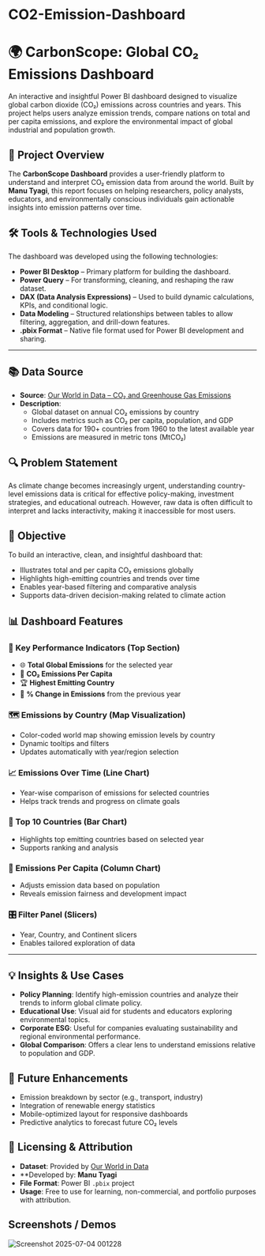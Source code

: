 # CO2-Emission-Dashboard
# 🌍 CarbonScope: Global CO₂ Emissions Dashboard

An interactive and insightful Power BI dashboard designed to visualize global carbon dioxide (CO₂) emissions across countries and years. This project helps users analyze emission trends, compare nations on total and per capita emissions, and explore the environmental impact of global industrial and population growth.



## 🧭 Project Overview

The **CarbonScope Dashboard** provides a user-friendly platform to understand and interpret CO₂ emission data from around the world. Built by **Manu Tyagi**, this report focuses on helping researchers, policy analysts, educators, and environmentally conscious individuals gain actionable insights into emission patterns over time.



## 🛠️ Tools & Technologies Used

The dashboard was developed using the following technologies:

- **Power BI Desktop** – Primary platform for building the dashboard.
- **Power Query** – For transforming, cleaning, and reshaping the raw dataset.
- **DAX (Data Analysis Expressions)** – Used to build dynamic calculations, KPIs, and conditional logic.
- **Data Modeling** – Structured relationships between tables to allow filtering, aggregation, and drill-down features.
- **.pbix Format** – Native file format used for Power BI development and sharing.

---

## 📚 Data Source

- **Source**: [Our World in Data – CO₂ and Greenhouse Gas Emissions](https://ourworldindata.org/co2-emissions)
- **Description**:
  - Global dataset on annual CO₂ emissions by country
  - Includes metrics such as CO₂ per capita, population, and GDP
  - Covers data for 190+ countries from 1960 to the latest available year
  - Emissions are measured in metric tons (MtCO₂)



## 🔍 Problem Statement

As climate change becomes increasingly urgent, understanding country-level emissions data is critical for effective policy-making, investment strategies, and educational outreach. However, raw data is often difficult to interpret and lacks interactivity, making it inaccessible for most users.



## 🎯 Objective

To build an interactive, clean, and insightful dashboard that:
- Illustrates total and per capita CO₂ emissions globally
- Highlights high-emitting countries and trends over time
- Enables year-based filtering and comparative analysis
- Supports data-driven decision-making related to climate action



## 📊 Dashboard Features

### 🔢 Key Performance Indicators (Top Section)
- 🌐 **Total Global Emissions** for the selected year
- 👥 **CO₂ Emissions Per Capita**
- 🏆 **Highest Emitting Country**
- 🔻 **% Change in Emissions** from the previous year

### 🗺️ Emissions by Country (Map Visualization)
- Color-coded world map showing emission levels by country
- Dynamic tooltips and filters
- Updates automatically with year/region selection

### 📈 Emissions Over Time (Line Chart)
- Year-wise comparison of emissions for selected countries
- Helps track trends and progress on climate goals

### 🏅 Top 10 Countries (Bar Chart)
- Highlights top emitting countries based on selected year
- Supports ranking and analysis

### 👤 Emissions Per Capita (Column Chart)
- Adjusts emission data based on population
- Reveals emission fairness and development impact

### 🎛️ Filter Panel (Slicers)
- Year, Country, and Continent slicers
- Enables tailored exploration of data

---

## 💡 Insights & Use Cases

- **Policy Planning**: Identify high-emission countries and analyze their trends to inform global climate policy.
- **Educational Use**: Visual aid for students and educators exploring environmental topics.
- **Corporate ESG**: Useful for companies evaluating sustainability and regional environmental performance.
- **Global Comparison**: Offers a clear lens to understand emissions relative to population and GDP.


## 🧪 Future Enhancements

- Emission breakdown by sector (e.g., transport, industry)
- Integration of renewable energy statistics
- Mobile-optimized layout for responsive dashboards
- Predictive analytics to forecast future CO₂ levels


## 📄 Licensing & Attribution

- **Dataset**: Provided by [Our World in Data](https://ourworldindata.org)
- **Developed by: **Manu Tyagi**
- **File Format**: Power BI `.pbix` project
- **Usage**: Free to use for learning, non-commercial, and portfolio purposes with attribution.

## Screenshots / Demos
![Screenshot 2025-07-04 001228](https://github.com/user-attachments/assets/5eacb474-8939-47b6-920c-6759981529f9)


